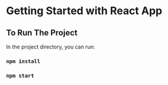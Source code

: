 # Getting Started with React App

## To Run The Project

In the project directory, you can run:

### `npm install`
### `npm start`

